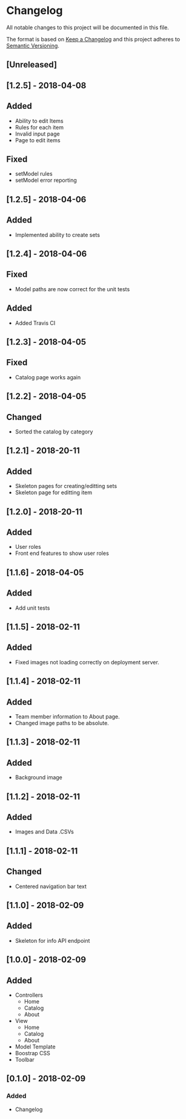 # Changelog
All notable changes to this project will be documented in this file.

The format is based on [Keep a Changelog](http://keepachangelog.com/en/1.0.0/)
and this project adheres to [Semantic Versioning](http://semver.org/spec/v2.0.0.html).

## [Unreleased]

## [1.2.5] - 2018-04-08
## Added
- Ability to edit Items
- Rules for each item
- Invalid input page
- Page to edit items

## Fixed
- setModel rules
- setModel error reporting

## [1.2.5] - 2018-04-06
## Added
- Implemented ability to create sets

## [1.2.4] - 2018-04-06
## Fixed
- Model paths are now correct for the unit tests

## Added
- Added Travis CI

## [1.2.3] - 2018-04-05
## Fixed
- Catalog page works again

## [1.2.2] - 2018-04-05
## Changed
- Sorted the catalog by category

## [1.2.1] - 2018-20-11
## Added
- Skeleton pages for creating/editting sets
- Skeleton page for editting item

## [1.2.0] - 2018-20-11
## Added
- User roles
- Front end features to show user roles

## [1.1.6] - 2018-04-05
## Added
- Add unit tests

## [1.1.5] - 2018-02-11
## Added
- Fixed images not loading correctly on deployment server.

## [1.1.4] - 2018-02-11
## Added
- Team member information to About page.
- Changed image paths to be absolute.

## [1.1.3] - 2018-02-11
## Added
- Background image

## [1.1.2] - 2018-02-11
## Added
- Images and Data .CSVs

## [1.1.1] - 2018-02-11
## Changed
- Centered navigation bar text

## [1.1.0] - 2018-02-09
## Added
- Skeleton for info API endpoint

## [1.0.0] - 2018-02-09
## Added
- Controllers
    - Home
    - Catalog
    - About
- View
    - Home
    - Catalog
    - About
- Model Template
- Boostrap CSS
- Toolbar

## [0.1.0] - 2018-02-09
### Added
- Changelog
